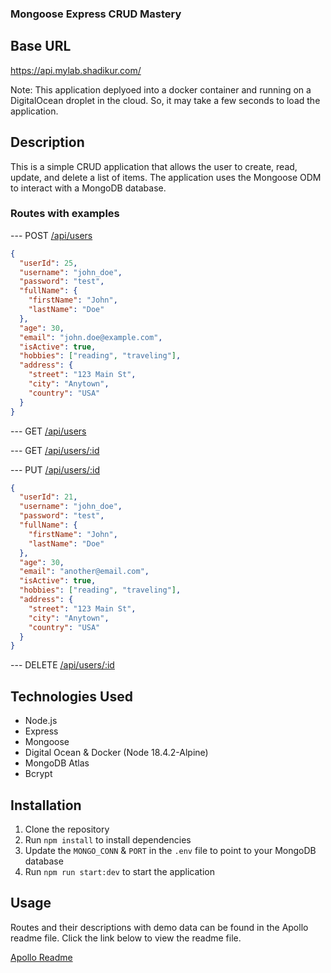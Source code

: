### Mongoose Express CRUD Mastery

## Base URL

https://api.mylab.shadikur.com/

Note: This application deplyoed into a docker container and running on a DigitalOcean droplet in the cloud. So, it may take a few seconds to load the application.

## Description

This is a simple CRUD application that allows the user to create, read, update, and delete a list of items. The application uses the Mongoose ODM to interact with a MongoDB database.

### Routes with examples

--- POST [/api/users](https://api.mylab.shadikur.com/api/users)

```json
{
  "userId": 25,
  "username": "john_doe",
  "password": "test",
  "fullName": {
    "firstName": "John",
    "lastName": "Doe"
  },
  "age": 30,
  "email": "john.doe@example.com",
  "isActive": true,
  "hobbies": ["reading", "traveling"],
  "address": {
    "street": "123 Main St",
    "city": "Anytown",
    "country": "USA"
  }
}
```

--- GET [/api/users](https://api.mylab.shadikur.com/api/users)

--- GET [/api/users/:id](https://api.mylab.shadikur.com/api/users/21)

--- PUT [/api/users/:id](https://api.mylab.shadikur.com/api/users/21)


```json
{
  "userId": 21,
  "username": "john_doe",
  "password": "test",
  "fullName": {
    "firstName": "John",
    "lastName": "Doe"
  },
  "age": 30,
  "email": "another@email.com",
  "isActive": true,
  "hobbies": ["reading", "traveling"],
  "address": {
    "street": "123 Main St",
    "city": "Anytown",
    "country": "USA"
  }
}
```

--- DELETE [/api/users/:id](https://api.mylab.shadikur.com/api/users/21)

## Technologies Used

- Node.js
- Express
- Mongoose
- Digital Ocean & Docker (Node 18.4.2-Alpine)
- MongoDB Atlas
- Bcrypt

## Installation

1. Clone the repository
2. Run `npm install` to install dependencies
3. Update the `MONGO_CONN` & `PORT` in the `.env` file to point to your MongoDB database
4. Run `npm run start:dev` to start the application

## Usage

Routes and their descriptions with demo data can be found in the Apollo readme file. Click the link below to view the readme file.

[Apollo Readme](https://github.com/Apollo-Level2-Web-Dev/L2-B2-assignment-2/blob/main/README.md)

```

```

